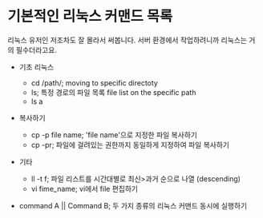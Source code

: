 

기본적인 리눅스 커맨드 목록
==========================
리눅스 유저인 저조차도 잘 몰라서 써봅니다. 서버 환경에서 작업하려니까 리눅스는 거의 필수더라고요.

  * 기초 리눅스 
    * cd /path/; moving to specific directoty 
    * ls; 특정 경로의 파일 목록 file list on the specific path 
    * ls a 

  * 복사하기
    * cp -p file name; 'file name'으로 지정한 파일 복사하기 
    * cp -pr; 파일에 걸려있는 권한까지 동일하게 지정하여 파일 복사하기 

  * 기타
    * ll -t f; 파일 리스트를 시간대별로 최신>과거 순으로 나열 (descending)
    * vi fime_name; vi에서 file 편집하기 

  * command A || Command B; 두 가지 종류의 리눅스 커맨드 동시에 실행하기  
